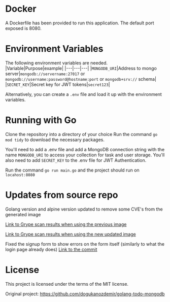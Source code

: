 # Docker
A Dockerfile has been provided to run this application.  The default port exposed is 8080.

# Environment Variables
The following environment variables are needed.
|Variable|Purpose|example|
|---|---|---|
|`MONGODB_URI`|Address to mongo server|`mongodb://servername:27017` or `mongodb://username:password@hostname:port` or `mongodb+srv://` schema|
|`SECRET_KEY`|Secret key for JWT tokens|`secret123`|

Alternatively, you can create a `.env` file and load it up with the environment variables.

# Running with Go

Clone the repository into a directory of your choice Run the command `go mod tidy` to download the necessary packages.

You'll need to add a .env file and add a MongoDB connection string with the name `MONGODB_URI` to access your collection for task and user storage.
You'll also need to add `SECRET_KEY` to the .env file for JWT Authentication.

Run the command `go run main.go` and the project should run on `locahost:8080`

# Updates from source repo

Golang version and alpine version updated to remove some CVE's from the generated image

[Link to Grype scan results when using the previous image](https://github.com/ak3a1/tasky/blob/main/grype_scans/5_21_2025/previous_image_golang_1.19_alpine_3.17.0.txt)

[Link to Grype scan results when using the new updated image](https://github.com/ak3a1/tasky/blob/main/grype_scans/5_21_2025/new_image_golang_1.24_alpine_3.21.3.txt)

Fixed the signup form to show errors on the form itself (similarly to what the login page already does) [Link to the commit](https://github.com/ak3a1/tasky/commit/17c7ec24c460390ee267bdb1c557ce747c4da4d9)

# License

This project is licensed under the terms of the MIT license.

Original project: https://github.com/dogukanozdemir/golang-todo-mongodb
